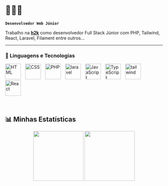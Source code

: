 # 🚀🤖📘 

**`Desenvolvedor Web Júnior`**

Trabalho na **[h2k](https://h2k.com.br)** como desenvolvedor Full Stack Júnior com PHP, Tailwind, React, Laravel, Filament entre outros...


---

### 🤖 Linguagens e Tecnologias

<p align="left">
  <img src="https://cdn.jsdelivr.net/gh/devicons/devicon@latest/icons/html5/html5-plain-wordmark.svg" alt="HTML" title="HTML" width="50px" style="margin-right: 10px;" />
  <img src="https://cdn.jsdelivr.net/gh/devicons/devicon@latest/icons/css3/css3-plain-wordmark.svg" alt="CSS" title="CSS" width="50px" style="margin-right: 10px;" />
  <img src="https://cdn.jsdelivr.net/gh/devicons/devicon@latest/icons/php/php-original.svg" alt="PHP" title="PHP" width="50px" style="margin-right: 10px;" />
  <img src="https://cdn.jsdelivr.net/gh/devicons/devicon@latest/icons/laravel/laravel-original.svg" title="laravel" width="50px" style="margin-right: 10px;" />
  <img src="https://cdn.jsdelivr.net/gh/devicons/devicon@latest/icons/javascript/javascript-original.svg" alt="JavaScript" title="JavaScript" width="50px" style="margin-right: 10px;" />
  <img src="https://cdn.jsdelivr.net/gh/devicons/devicon@latest/icons/typescript/typescript-plain.svg" title="TypeScript" width="50px" style="margin-right: 10px;" />
  <img src="https://cdn.jsdelivr.net/gh/devicons/devicon@latest/icons/tailwindcss/tailwindcss-original.svg" title="tailwind" width="50px" style="margin-right: 10px;" />
  <img src="https://cdn.jsdelivr.net/gh/devicons/devicon@latest/icons/react/react-original-wordmark.svg" title="React" width="50px" style="margin-right: 10px;" />
  
          
</p>

<br/>

## 📊 Minhas Estatísticas

<p align="center">
  <img src="https://streak-stats.demolab.com?user=alexandrecardos0&theme=radical&hide_border=true" height="160" />
  <img src="https://github-readme-stats-teal-sigma.vercel.app/api/top-langs/?username=alexandrecardos0&layout=compact&langs_count=8&hide_border=true&theme=radical&cache_seconds=21600" height="160" />
 
</p>
















           


<br/>   
<br/>



<!--
**alexandrecardos0/alexandrecardos0** is a ✨ _special_ ✨ repository because its `README.md` (this file) appears on your GitHub profile.

Here are some ideas to get you started:

- 🔭 I’m currently working on ...
- 🌱 I’m currently learning ...
- 👯 I’m looking to collaborate on ...
- 🤔 I’m looking for help with ...
- 💬 Ask me about ...
- 📫 How to reach me: ...
- 😄 Pronouns: ...
- ⚡ Fun fact: ...
-->
